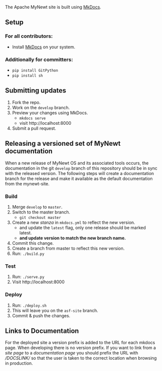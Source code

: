 The Apache MyNewt site is built using [MkDocs](http://www.mkdocs.org/).

## Setup
### For all contributors:
* Install [MkDocs](http://www.mkdocs.org/) on your system.

### Additionally for committers:
* `pip install GitPython`
* `pip install sh`

## Submitting updates

1. Fork the repo.
1. Work on the `develop` branch.
1. Preview your changes using MkDocs.
    * `mkdocs serve`
    * visit http://localhost:8000
1. Submit a pull request.

## Releasing a versioned set of MyNewt documentation
When a new release of MyNewt OS and its associated tools occurs, the documentation in the git `develop` branch of this repository should be in sync with the released version. The following steps will create a documentation branch for the release and make it available as the default documentation from the mynewt-site.

### Build
1. Merge `develop` to `master`.
1. Switch to the master branch.
    * `git checkout master`
1. Create a new _stanza_ in `mkdocs.yml` to reflect the new version.
    * and update the `latest` flag, only one release should be marked latest.
    * **and update version to match the new branch name.**
1. Commit this change.
1. Create a branch from master to reflect this new version.
1. Run: `./build.py`

### Test
1. Run: `./serve.py`
1. Visit http://localhost:8000

### Deploy
1. Run: `./deploy.sh`
1. This will leave you on the `asf-site` branch.
1. Commit & push the changes.

## Links to Documentation

For the deployed site a version prefix is added to the URL for each mkdocs page. When developing there is no version prefix. If you want to link from a _site page_ to a _documentation page_ you should prefix the URL with */DOCSLINK/* so that the user is taken to the correct location when browsing in production.
